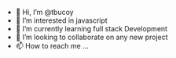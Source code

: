 - 👋 Hi, I’m @tbucoy
- 👀 I’m interested in javascript
- 🌱 I’m currently learning full stack Development
- 💞️ I’m looking to collaborate on any new project
- 📫 How to reach me ...

<!---
tbucoy/tbucoy is a ✨ special ✨ repository because its `README.md` (this file) appears on your GitHub profile.
You can click the Preview link to take a look at your changes.
--->
